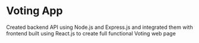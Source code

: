 # Voting App
<p>Created backend API using Node.js and Express.js and integrated them with frontend built using React.js to create full functional Voting web page</p>
